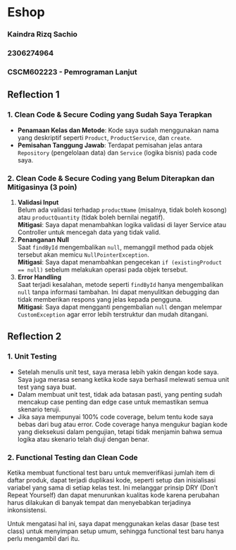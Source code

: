 # Eshop   
### Kaindra Rizq Sachio
### 2306274964  
### CSCM602223 - Pemrograman Lanjut
## Reflection 1

### 1. Clean Code & Secure Coding yang Sudah Saya Terapkan
- **Penamaan Kelas dan Metode**: Kode saya sudah menggunakan nama yang deskriptif seperti `Product`, `ProductService`, dan `create`.
- **Pemisahan Tanggung Jawab**: Terdapat pemisahan jelas antara `Repository` (pengelolaan data) dan `Service` (logika bisnis) pada code saya.

### 2. Clean Code & Secure Coding yang Belum Diterapkan dan Mitigasinya (3 poin)
1. **Validasi Input**  
   Belum ada validasi terhadap `productName` (misalnya, tidak boleh kosong) atau `productQuantity` (tidak boleh bernilai negatif).  
   **Mitigasi**: Saya dapat menambahkan logika validasi di layer Service atau Controller untuk mencegah data yang tidak valid.
2. **Penanganan Null**  
   Saat `findById` mengembalikan `null`, memanggil method pada objek tersebut akan memicu `NullPointerException`.  
   **Mitigasi**: Saya dapat menambahkan pengecekan `if (existingProduct == null)` sebelum melakukan operasi pada objek tersebut.
3. **Error Handling**  
   Saat terjadi kesalahan, metode seperti `findById` hanya mengembalikan `null` tanpa informasi tambahan. Ini dapat menyulitkan debugging dan tidak memberikan respons yang jelas kepada pengguna.  
   **Mitigasi**: Saya dapat mengganti pengembalian `null` dengan melempar `CustomException` agar error lebih terstruktur dan mudah ditangani.

## Reflection 2

### 1. Unit Testing
- Setelah menulis unit test, saya merasa lebih yakin dengan kode saya. Saya juga merasa senang ketika kode saya berhasil melewati semua unit test yang saya buat.
- Dalam membuat unit test, tidak ada batasan pasti, yang penting sudah mencakup case penting dan edge case untuk memastikan semua skenario teruji.
- Jika saya mempunyai 100% code coverage, belum tentu kode saya bebas dari bug atau error. Code coverage hanya mengukur bagian kode yang dieksekusi dalam pengujian, tetapi tidak menjamin bahwa semua logika atau skenario telah diuji dengan benar.

### 2. Functional Testing dan Clean Code
Ketika membuat functional test baru untuk memverifikasi jumlah item di daftar produk, dapat terjadi duplikasi kode, seperti setup dan inisialisasi variabel yang sama di setiap kelas test. Ini melanggar prinsip DRY (Don’t Repeat Yourself) dan dapat menurunkan kualitas kode karena perubahan harus dilakukan di banyak tempat dan menyebabkan terjadinya inkonsistensi.

Untuk mengatasi hal ini, saya dapat menggunakan kelas dasar (base test class) untuk menyimpan setup umum, sehingga functional test baru hanya perlu mengambil dari itu.





